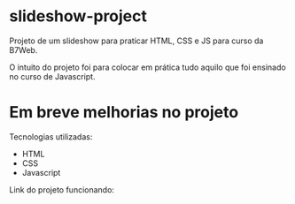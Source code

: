# slideshow-project
 Projeto de um slideshow para praticar HTML, CSS e JS para curso da B7Web.

 O intuito do projeto foi para colocar em prática tudo aquilo que foi ensinado no 
 curso de Javascript. 

# Em breve melhorias no projeto

 Tecnologias utilizadas:
 - HTML
 - CSS
 - Javascript

Link do projeto funcionando: 